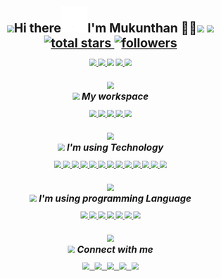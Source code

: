 <body>
  <h1 align='center'>
    <img src="https://media.giphy.com/media/iY8CRBdQXODJSCERIr/giphy.gif" width="30px"><b>Hi there<img src="https://github.com/Kathryn-Jie/Kathryn-Jie/blob/main/wave.gif" width="60px">I'm Mukunthan 👨‍💻</b><img src="https://media.giphy.com/media/iY8CRBdQXODJSCERIr/giphy.gif" width="30px">
    <img src="https://user-images.githubusercontent.com/73097560/115834477-dbab4500-a447-11eb-908a-139a6edaec5c.gif">
  <a href="https://github.com/mukunthan7?tab=repositories&sort=stargazers">
    <img alt="total stars" title="Total stars on GitHub" src="https://custom-icon-badges.herokuapp.com/badge/dynamic/json?logo=star&color=55960c&labelColor=488207&label=Stars&style=for-the-badge&query=%24.stars&url=https://api.github-star-counter.workers.dev/user/mukuntan7"/>
    </a>
  <a href="https://github.com/mukunthan7?tab=followers">
    <img alt="followers" title="Follow me on Github" src="https://custom-icon-badges.herokuapp.com/github/followers/mukunthan7?color=236ad3&labelColor=1155ba&style=for-the-badge&logo=person-add&label=Follow&logoColor=white"/>
    </a>
  </h1>
  <p align='center'>
  <a href="#">
 <img src="https://github-readme-stats.vercel.app/api?username=mukunthan7&count_private=true&theme=chartreuse-dark&show_icons=true&hide_border=true&stroke=0000&bg_color=0D1117" widith="460">
     <a href="#">
      <img src="https://user-images.githubusercontent.com/5713670/87202985-820dcb80-c2b6-11ea-9f56-7ec461c497c3.gif">
    </a>
   <img src="https://github-readme-streak-stats.herokuapp.com/?user=mukunthan7&show_icons=true&count_private=true&theme=chartreuse-dark&hide_border=true&stroke=0000&background=0D1117" width="460">
      <a href='#'><img src="https://github-readme-stats.vercel.app/api/top-langs/?username=mukunthan7&layout=compact&theme=chartreuse-dark&hide_border=true&bg_color=0D1117"  width="390">
  </a>
    <a href="#">
      <img src="https://metrics.lecoq.io/mukunthan7?template=classic&base.header=0&base.metadata=0&isocalendar=1&languages=1&people=1&isocalendar.duration=half-year&languages.limit=8&languages.sections=most-used&languages.colors=chartreuse-dark&languages.threshold=0%25&languages.indepth=false&languages.recent.load=300&languages.recent.days=14&people.limit=24&people.size=28&people.types=followers%2C%20following&people.identicons=false&people.shuffle=false&config.timezone=Asia%2FCalcutta">
    </a>
</p>
  <h2 align='center'>
    <img src="https://user-images.githubusercontent.com/73097560/115834477-dbab4500-a447-11eb-908a-139a6edaec5c.gif"><br> 
    <img src="https://media.giphy.com/media/iY8CRBdQXODJSCERIr/giphy.gif" width="30px"> <b><i>My workspace</i></b>
  </h2>
  <p align='center'>
    <a href="#">
    <img  src="https://img.shields.io/badge/Windows-0078D6?style=for-the-badge&logo=windows&logoColor=white">
    <img  src="https://img.shields.io/badge/intel-core%20i5%2010th-%230071C5.svg?&style=for-the-badge&logo=intel&logoColor=white">
    <img  src="https://img.shields.io/badge/RAM-8GB-%230071C5.svg?&style=for-the-badge&logoColor=white">
    <img  src="https://img.shields.io/badge/nvidia-gtx%201650-%2376B900.svg?&style=for-the-badge&logo=nvidia&logoColor=white">
    <img  src="https://img.shields.io/badge/lenovo-laptop-E2231A?style=for-the-badge&logo=lenovo&logoColor=white">
    </a>
  </p>
  <h2 align='center'>
    <img src="https://user-images.githubusercontent.com/73097560/115834477-dbab4500-a447-11eb-908a-139a6edaec5c.gif"><br> 
    <img src="https://media.giphy.com/media/iY8CRBdQXODJSCERIr/giphy.gif" width="30px"> <b><i>I'm using Technology</i></b>
  </h2>
  <p align='center'>
     <a href="#">
    <img  src="https://img.shields.io/badge/Ubuntu-E95420?style=for-the-badge&logo=ubuntu&logoColor=white">
    <img  src="https://img.shields.io/badge/Kali_Linux-557C94?style=for-the-badge&logo=kali-linux&logoColor=white">
    <img  src="https://img.shields.io/badge/Arch_Linux-1793D1?style=for-the-badge&logo=arch-linux&logoColor=white">
    <img  src="https://img.shields.io/badge/Visual_Studio_Code-0078D4?style=for-the-badge&logo=visual%20studio%20code&logoColor=white" />
    <img  src="https://img.shields.io/badge/NeoVim-%2357A143.svg?&style=for-the-badge&logo=neovim&logoColor=white">
    <img  src="https://img.shields.io/badge/windows%20terminal-4D4D4D?style=for-the-badge&logo=windows%20terminal&logoColor=white">
    <img  src="https://img.shields.io/badge/oh_my_zsh-1A2C34?style=for-the-badge&logo=ohmyzsh&logoColor=white">
    <img  src="https://img.shields.io/badge/tmux-1BB91F?style=for-the-badge&logo=tmux&logoColor=white">
    <img  src="https://img.shields.io/badge/Docker-2CA5E0?style=for-the-badge&logo=docker&logoColor=white">
    <img  src="https://img.shields.io/badge/Nginx-009639?style=for-the-badge&logo=nginx&logoColor=white">
    <img  src="https://img.shields.io/badge/Apache-D22128?style=for-the-badge&logo=Apache&logoColor=white">
    <img  src="https://img.shields.io/badge/Brave-FF1B2D?style=for-the-badge&logo=Brave&logoColor=white">
    <img  src="https://img.shields.io/badge/gimp-5C5543?style=for-the-badge&logo=gimp&logoColor=white">
    </a>
  </p>
  <h2 class="f3" align='center'>
    <img src="https://user-images.githubusercontent.com/73097560/115834477-dbab4500-a447-11eb-908a-139a6edaec5c.gif"><br> 
    <img src="https://media.giphy.com/media/iY8CRBdQXODJSCERIr/giphy.gif" width="30px"> <b><i>I'm using programming Language</i></b>
  </h2>
  <p align='center'>
     <a href="#">
    <img  src="https://img.shields.io/badge/HTML5-E34F26?style=for-the-badge&logo=html5&logoColor=white">
    <img  src="https://img.shields.io/badge/CSS3-1572B6?style=for-the-badge&logo=css3&logoColor=white">
    <img  src="https://img.shields.io/badge/C-00599C?style=for-the-badge&logo=c&logoColor=white">
    <img  src="https://img.shields.io/badge/C%2B%2B-00599C?style=for-the-badge&logo=c%2B%2B&logoColor=white">
    <img  src="https://img.shields.io/badge/Java-ED8B00?style=for-the-badge&logo=java&logoColor=white">
    <img  src="https://img.shields.io/badge/Python-3776AB?style=for-the-badge&logo=python&logoColor=white">
    <img  src="https://img.shields.io/badge/JavaScript-323330?style=for-the-badge&logo=javascript&logoColor=F7DF1E">
    </a>
  </p>
  <h2 align='center'>
    <img src="https://user-images.githubusercontent.com/73097560/115834477-dbab4500-a447-11eb-908a-139a6edaec5c.gif"><br> 
   <img src="https://media.giphy.com/media/LnQjpWaON8nhr21vNW/giphy.gif" width="60"> <b><i>Connect with me</i></b>
  </h2>
  <p align='center'>
    <a href='https://wa.me/+919629175812'>
      <img class="image2" src="https://camo.githubusercontent.com/945d32cdd8d51fe844ca8b2976914ae8786586607aee1cba24d7318e24b30411/68747470733a2f2f6564656e742e6769746875622e696f2f537570657254696e7949636f6e732f696d616765732f7376672f77686174736170702e737667" width="40px"> &nbsp;
    </a>
    <a href='https://t.me/MukunthanMass'>
      <img class="image2" src="https://camo.githubusercontent.com/f4b401dd7cd9b7840fd31acafd49e151a80e4c9600bf219934461b96dd98e013/68747470733a2f2f6564656e742e6769746875622e696f2f537570657254696e7949636f6e732f696d616765732f7376672f74656c656772616d2e737667" width="40px"> &nbsp;
    </a>
    <a href='mailto:vijimurugesan7@gmail.com'>
      <img class="image2" src="https://camo.githubusercontent.com/a6d8a862aecb6411e963408e9b3c7666ab357cdfecc14a3a13645eb489688cc8/68747470733a2f2f6564656e742e6769746875622e696f2f537570657254696e7949636f6e732f696d616765732f7376672f676d61696c5f6f6c642e737667" width="40px"> &nbsp;
    </a>
    <a href='https://www.facebook.com/mukunthanvisvakarma'>
    <img src="https://camo.githubusercontent.com/8f245234577766478eaf3ee72b0615e99bb9ef3eaa56e1c37f75692811181d5c/68747470733a2f2f6564656e742e6769746875622e696f2f537570657254696e7949636f6e732f696d616765732f7376672f66616365626f6f6b2e737667" width="40px"> &nbsp;
    </a>
    <a href='https://www.instagram.com/mukunthan7_official'>
    <img src="https://camo.githubusercontent.com/c9dacf0f25a1489fdbc6c0d2b41cda58b77fa210a13a886d6f99e027adfbd358/68747470733a2f2f6564656e742e6769746875622e696f2f537570657254696e7949636f6e732f696d616765732f7376672f696e7374616772616d2e737667" width="40px">
    </a>
  </p>
</body>
